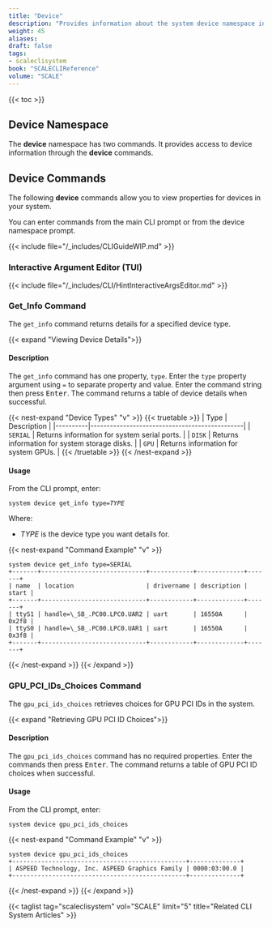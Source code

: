 ```yaml
---
title: "Device"
description: "Provides information about the system device namespace in the TrueNAS CLI. Includes command syntax and common commands."
weight: 45
aliases:
draft: false
tags:
- scaleclisystem
book: "SCALECLIReference"
volume: "SCALE"
---
```


{{< toc >}}

## Device Namespace

The **device** namespace has two commands.
It provides access to device information through the **device** commands.

## Device Commands

The following **device** commands allow you to view properties for devices in your system.

You can enter commands from the main CLI prompt or from the device namespace prompt.

{{< include file="/_includes/CLIGuideWIP.md" >}}

### Interactive Argument Editor (TUI)

{{< include file="/_includes/CLI/HintInteractiveArgsEditor.md" >}}

### Get_Info Command

The `get_info` command returns details for a specified device type.

{{< expand "Viewing Device Details">}}
#### Description
The `get_info` command has one property, `type`.
Enter the `type` property argument using `=` to separate property and value.
Enter the command string then press <kbd>Enter</kbd>.
The command returns a table of device details when successful.

{{< nest-expand "Device Types" "v" >}}
{{< truetable >}}
| Type     | Description                                   |
|----------|-----------------------------------------------|
| `SERIAL` | Returns information for system serial ports.  |
| `DISK`   | Returns information for system storage disks. |
| `GPU`    | Returns information for system GPUs.          |
{{< /truetable >}}
{{< /nest-expand >}}

#### Usage
From the CLI prompt, enter:

<code>system device get_info type=<i>TYPE</i></code>

Where:
* *TYPE* is the device type you want details for.

{{< nest-expand "Command Example" "v" >}}
```
system device get_info type=SERIAL
+-------+-----------------------------+------------+-------------+-------+
| name  | location                    | drivername | description | start |
+-------+-----------------------------+------------+-------------+-------+
| ttyS1 | handle=\_SB_.PC00.LPC0.UAR2 | uart       | 16550A      | 0x2f8 |
| ttyS0 | handle=\_SB_.PC00.LPC0.UAR1 | uart       | 16550A      | 0x3f8 |
+-------+-----------------------------+------------+-------------+-------+
```
{{< /nest-expand >}}
{{< /expand >}}

### GPU_PCI_IDs_Choices Command

The `gpu_pci_ids_choices` retrieves choices for GPU PCI IDs in the system.

{{< expand "Retrieving GPU PCI ID Choices">}}
#### Description
The `gpu_pci_ids_choices` command has no required properties.
Enter the commands then press <kbd>Enter</kbd>.
The command returns a table of GPU PCI ID choices when successful.

#### Usage
From the CLI prompt, enter:

`system device gpu_pci_ids_choices`

{{< nest-expand "Command Example" "v" >}}
```
system device gpu_pci_ids_choices
+------------------------------------------------+--------------+
| ASPEED Technology, Inc. ASPEED Graphics Family | 0000:03:00.0 |
+------------------------------------------------+--------------+
```
{{< /nest-expand >}}
{{< /expand >}}

{{< taglist tag="scaleclisystem" vol="SCALE" limit="5" title="Related CLI System Articles" >}}
